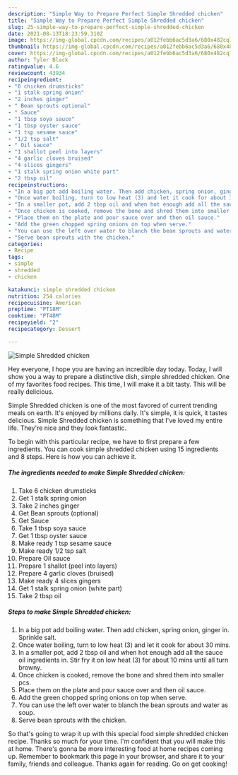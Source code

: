 ```yaml
---
description: "Simple Way to Prepare Perfect Simple Shredded chicken"
title: "Simple Way to Prepare Perfect Simple Shredded chicken"
slug: 25-simple-way-to-prepare-perfect-simple-shredded-chicken
date: 2021-08-13T18:23:59.310Z
image: https://img-global.cpcdn.com/recipes/a012febb6ac5d3a6/680x482cq70/simple-shredded-chicken-recipe-main-photo.jpg
thumbnail: https://img-global.cpcdn.com/recipes/a012febb6ac5d3a6/680x482cq70/simple-shredded-chicken-recipe-main-photo.jpg
cover: https://img-global.cpcdn.com/recipes/a012febb6ac5d3a6/680x482cq70/simple-shredded-chicken-recipe-main-photo.jpg
author: Tyler Black
ratingvalue: 4.6
reviewcount: 43934
recipeingredient:
- "6 chicken drumsticks"
- "1 stalk spring onion"
- "2 inches ginger"
- " Bean sprouts optional"
- " Sauce"
- "1 tbsp soya sauce"
- "1 tbsp oyster sauce"
- "1 tsp sesame sauce"
- "1/2 tsp salt"
- " Oil sauce"
- "1 shallot peel into layers"
- "4 garlic cloves bruised"
- "4 slices gingers"
- "1 stalk spring onion white part"
- "2 tbsp oil"
recipeinstructions:
- "In a big pot add boiling water. Then add chicken, spring onion, ginger in. Sprinkle salt."
- "Once water boiling, turn to low heat (3) and let it cook for about 30 mins."
- "In a smaller pot, add 2 tbsp oil and when hot enough add all the sauce oil ingredients in. Stir fry it on low heat (3) for about 10 mins until all turn browny."
- "Once chicken is cooked, remove the bone and shred them into smaller pcs."
- "Place them on the plate and pour sauce over and then oil sauce."
- "Add the green chopped spring onions on top when serve."
- "You can use the left over water to blanch the bean sprouts and water as soup."
- "Serve bean sprouts with the chicken."
categories:
- Recipe
tags:
- simple
- shredded
- chicken

katakunci: simple shredded chicken 
nutrition: 254 calories
recipecuisine: American
preptime: "PT18M"
cooktime: "PT48M"
recipeyield: "2"
recipecategory: Dessert

---
```



![Simple Shredded chicken](https://img-global.cpcdn.com/recipes/a012febb6ac5d3a6/680x482cq70/simple-shredded-chicken-recipe-main-photo.jpg)

Hey everyone, I hope you are having an incredible day today. Today, I will show you a way to prepare a distinctive dish, simple shredded chicken. One of my favorites food recipes. This time, I will make it a bit tasty. This will be really delicious.

Simple Shredded chicken is one of the most favored of current trending meals on earth. It's enjoyed by millions daily. It's simple, it is quick, it tastes delicious. Simple Shredded chicken is something that I've loved my entire life. They're nice and they look fantastic.




To begin with this particular recipe, we have to first prepare a few ingredients. You can cook simple shredded chicken using 15 ingredients and 8 steps. Here is how you can achieve it.

<!--inarticleads1-->

##### The ingredients needed to make Simple Shredded chicken:

1. Take 6 chicken drumsticks
1. Get 1 stalk spring onion
1. Take 2 inches ginger
1. Get  Bean sprouts (optional)
1. Get  Sauce
1. Take 1 tbsp soya sauce
1. Get 1 tbsp oyster sauce
1. Make ready 1 tsp sesame sauce
1. Make ready 1/2 tsp salt
1. Prepare  Oil sauce
1. Prepare 1 shallot (peel into layers)
1. Prepare 4 garlic cloves (bruised)
1. Make ready 4 slices gingers
1. Get 1 stalk spring onion (white part)
1. Take 2 tbsp oil




<!--inarticleads2-->

##### Steps to make Simple Shredded chicken:

1. In a big pot add boiling water. Then add chicken, spring onion, ginger in. Sprinkle salt.
1. Once water boiling, turn to low heat (3) and let it cook for about 30 mins.
1. In a smaller pot, add 2 tbsp oil and when hot enough add all the sauce oil ingredients in. Stir fry it on low heat (3) for about 10 mins until all turn browny.
1. Once chicken is cooked, remove the bone and shred them into smaller pcs.
1. Place them on the plate and pour sauce over and then oil sauce.
1. Add the green chopped spring onions on top when serve.
1. You can use the left over water to blanch the bean sprouts and water as soup.
1. Serve bean sprouts with the chicken.




So that's going to wrap it up with this special food simple shredded chicken recipe. Thanks so much for your time. I'm confident that you will make this at home. There's gonna be more interesting food at home recipes coming up. Remember to bookmark this page in your browser, and share it to your family, friends and colleague. Thanks again for reading. Go on get cooking!
